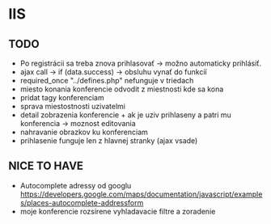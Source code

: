 # IIS
## TODO
- Po registrácii sa treba znova prihlasovať -> možno automaticky prihlásiť.
- ajax call -> if (data.success) -> obsluhu vynať do funkcíí
- required_once "../defines.php" nefunguje v triedach
- miesto konania konferencie odvodit z miestnosti kde sa kona
- pridat tagy konferenciam
- sprava miestostnosti uzivatelmi
- detail zobrazenia konferencie + ak je uziv prihlaseny a patri mu konferencia -> moznost editovania
- nahravanie obrazkov ku konferenciam
- prihlasenie funguje len z hlavnej stranky (ajax vsade)

## NICE TO HAVE
- Autocomplete adressy od googlu https://developers.google.com/maps/documentation/javascript/examples/places-autocomplete-addressform
- moje konferencie rozsirene vyhladavacie filtre a zoradenie
